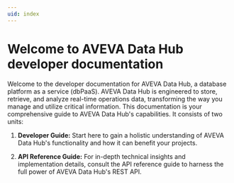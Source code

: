 ```yaml
---
uid: index
---
```


# Welcome to AVEVA Data Hub developer documentation

Welcome to the developer documentation for AVEVA Data Hub, a database platform as a service (dbPaaS). AVEVA Data Hub is engineered to store, retrieve, and analyze real-time operations data, transforming the way you manage and utilize critical information. This documentation is your comprehensive guide to AVEVA Data Hub's capabilities. It consists of two units:

1. **Developer Guide:** Start here to gain a holistic understanding of AVEVA Data Hub's functionality and how it can benefit your projects.

1. **API Reference Guide:** For in-depth technical insights and implementation details, consult the API reference guide to harness the full power of AVEVA Data Hub's REST API.
